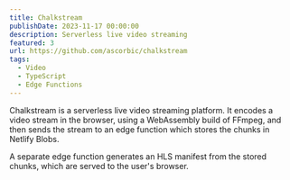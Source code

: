 ```yaml
---
title: Chalkstream
publishDate: 2023-11-17 00:00:00
description: Serverless live video streaming
featured: 3
url: https://github.com/ascorbic/chalkstream
tags:
  - Video
  - TypeScript
  - Edge Functions
---
```


Chalkstream is a serverless live video streaming platform. It encodes a video
stream in the browser, using a WebAssembly build of FFmpeg, and then sends the
stream to an edge function which stores the chunks in Netlify Blobs.

A separate edge function generates an HLS manifest from the stored chunks, which
are served to the user's browser.

